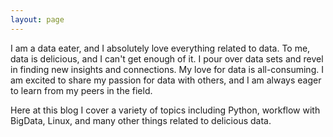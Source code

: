 ```yaml
---
layout: page
---
```

I am a data eater, and I absolutely love everything related to data. To me, data is delicious, and I can't get enough of it. I pour over data sets and revel in finding new insights and connections. My love for data is all-consuming. I am excited to share my passion for data with others, and I am always eager to learn from my peers in the field.

Here at this blog I cover a variety of topics including Python, workflow with BigData, Linux, and many other things related to delicious data.
